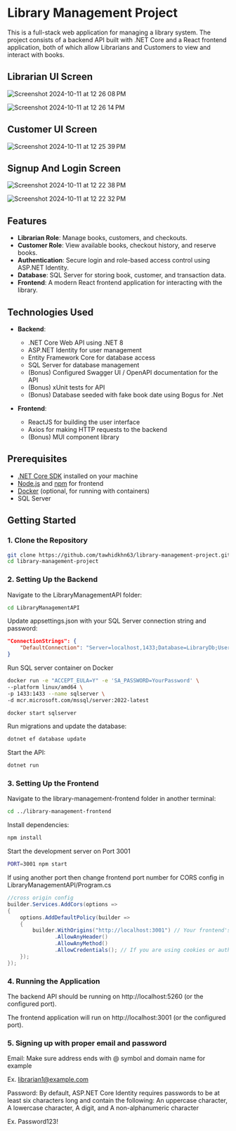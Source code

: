 # Library Management Project

This is a full-stack web application for managing a library system. The project consists of a backend API built with .NET Core and a React frontend application, both of which allow Librarians and Customers to view and interact with books.

## Librarian UI Screen

![Screenshot 2024-10-11 at 12 26 08 PM](https://github.com/user-attachments/assets/c9ab522a-4886-4237-937b-3157e09706ce)

![Screenshot 2024-10-11 at 12 26 14 PM](https://github.com/user-attachments/assets/6177181b-d0b4-4862-b36c-b9a74c38a8fa)

## Customer UI Screen

![Screenshot 2024-10-11 at 12 25 39 PM](https://github.com/user-attachments/assets/d5866c25-b514-40fb-8966-844033fc4ccb)

## Signup And Login Screen

![Screenshot 2024-10-11 at 12 22 38 PM](https://github.com/user-attachments/assets/0f182678-4df0-4150-9329-28c66c63fedf)

![Screenshot 2024-10-11 at 12 22 32 PM](https://github.com/user-attachments/assets/7295faa9-857e-498b-b4e4-68fc708a73df)



## Features

- **Librarian Role**: Manage books, customers, and checkouts.
- **Customer Role**: View available books, checkout history, and reserve books.
- **Authentication**: Secure login and role-based access control using ASP.NET Identity.
- **Database**: SQL Server for storing book, customer, and transaction data.
- **Frontend**: A modern React frontend application for interacting with the library.

## Technologies Used

- **Backend**: 
  - .NET Core Web API using .NET 8
  - ASP.NET Identity for user management
  - Entity Framework Core for database access
  - SQL Server for database management
  - (Bonus) Configured Swagger UI / OpenAPI documentation for the API
  - (Bonus) xUnit tests for API
  - (Bonus) Database seeded with fake book date using Bogus for .Net
  
- **Frontend**: 
  - ReactJS for building the user interface
  - Axios for making HTTP requests to the backend
  - (Bonus) MUI component library

## Prerequisites

- [.NET Core SDK](https://dotnet.microsoft.com/download) installed on your machine
- [Node.js](https://nodejs.org/) and [npm](https://www.npmjs.com/) for frontend
- [Docker](https://www.docker.com/) (optional, for running with containers)
- SQL Server

## Getting Started

### 1. Clone the Repository

```bash
git clone https://github.com/tawhidkhn63/library-management-project.git
cd library-management-project
```

### 2. Setting Up the Backend

Navigate to the LibraryManagementAPI folder:
```bash
cd LibraryManagementAPI
```

Update appsettings.json with your SQL Server connection string and password:
```json
"ConnectionStrings": {
    "DefaultConnection": "Server=localhost,1433;Database=LibraryDb;User Id=sa;Password=YourPassword;Encrypt=False;"
}
```

Run SQL server container on Docker
```bash
docker run -e "ACCEPT_EULA=Y" -e 'SA_PASSWORD=YourPassword' \
--platform linux/amd64 \
-p 1433:1433 --name sqlserver \
-d mcr.microsoft.com/mssql/server:2022-latest

docker start sqlserver
```


Run migrations and update the database:

```bash
dotnet ef database update
```

Start the API:
```bash
dotnet run
```

### 3. Setting Up the Frontend
Navigate to the library-management-frontend folder in another terminal:
```bash
cd ../library-management-frontend
```

Install dependencies:
```bash
npm install
```

Start the development server on Port 3001 
```bash
PORT=3001 npm start
```

If using another port then change frontend port number for CORS config in
LibraryManagementAPI/Program.cs

```csharp
//cross origin config
builder.Services.AddCors(options =>
{
    options.AddDefaultPolicy(builder =>
    {
        builder.WithOrigins("http://localhost:3001") // Your frontend's URL
               .AllowAnyHeader()
               .AllowAnyMethod()
               .AllowCredentials(); // If you are using cookies or authentication
    });
});
```

### 4. Running the Application

The backend API should be running on http://localhost:5260 (or the configured port).

The frontend application will run on http://localhost:3001 (or the configured port).

### 5. Signing up with proper email and password

Email:
Make sure address ends with @ symbol and domain name for example

Ex. librarian1@example.com  

Password: 
By default, ASP.NET Core Identity requires passwords to be at least six characters long and contain the following: An uppercase character, A lowercase character, A digit, and A non-alphanumeric character

Ex. Password123!




